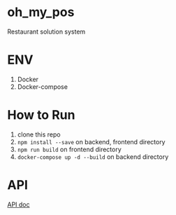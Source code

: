 # oh_my_pos
Restaurant solution system

# ENV
1. Docker
2. Docker-compose

# How to Run
1. clone this repo
2. `npm install --save` on backend, frontend directory
3. `npm run build` on frontend directory
4. `docker-compose up -d --build` on backend directory

# API
[API doc](./api.md)

